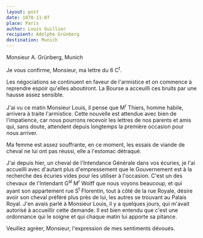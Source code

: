 ```yaml
---
layout: post
date: 1870-11-07
place: Paris
author: Louis Guillier
recipient: Adolphe Grünberg
destination: Munich
---
```


Monsieur A. Grünberg, Munich


Je vous confirme, Monsieur, ma lettre du 6 C<sup>t</sup>.

Les négociations se continuent en faveur de l'armistice et on commence
à reprendre espoir qu'elles aboutiront. La Bourse a acceuilli ces bruits par
une hausse assez sensible.

J'ai vu ce matin Monsieur Louis, il pense que M<sup>r</sup> Thiers, homme habile, arrivera
à traite l'armistice. Cette nouvelle est attendue avec bien de l'impatience,
car nous pourrons recevoir les lettres de nos parents et amis qui, sans doute,
attendent depuis longtemps la première occasion pour nous arriver.

Ma femme est assez souffrante, en ce moment, les essais de viande de cheval ne
lui ont pas réussi, elle a l'estomac détraqué.

J'ai depuis hier, un cheval de l'Intendance Générale dans vos écuries, je l'ai
accueilli avec d'autant plus d'empressement que le Gouvernement est à la
recherche des écuries vides pour les utiliser à l'occasion. C'est un des
chevaux de l'Intendant G<sup>al</sup> M<sup>r</sup> Wolff que nous voyons beaucoup, et qui ayant son
appartement rue S<sup>t</sup> Florentin, tout à côté de la rue Royale, désire avoir son
cheval préféré plus près de lui, les autres se trouvant au Palais Royal. J'en
avais parlé à Monsieur Louis, il y a quelques jours, qui m'avait autorisé à 
accueillir cette demande. Il est bien entendu que c'est une ordonnance qui le
soigne et qui chaque matin lui apporte sa pitance.

Veuillez agréer, Monsieur, l'expression de mes sentiments dévoués.

